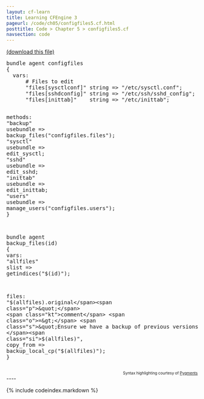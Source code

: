```yaml
---
layout: cf-learn
title: Learning CFEngine 3
pageurl: /code/ch05/configfiles5.cf.html
posttitle: Code > Chapter 5 > configfiles5.cf
navsection: code
---
```


[(download this file)](https://raw.github.com/zzamboni/cf-learn.info/master/src/ch05/configfiles5.cf)

<div class="highlight"><pre><span class="k">bundle</span> <span class="k">agent</span> <span class="nf">configfiles</span>
<span class="p">{</span>
  <span class="kd">vars</span><span class="p">:</span>  
      <span class="c"># Files to edit</span>
      <span class="p">&quot;</span><span class="nv">files[sysctlconf]</span><span class="p">&quot;</span> <span class="kt">string</span> <span class="o">=&gt;</span> <span class="s">&quot;/etc/sysctl.conf&quot;</span><span class="p">;</span>
      <span class="p">&quot;</span><span class="nv">files[sshdconfig]</span><span class="p">&quot;</span> <span class="kt">string</span> <span class="o">=&gt;</span> <span class="s">&quot;/etc/ssh/sshd_config&quot;</span><span class="p">;</span>
      <span class="p">&quot;</span><span class="nv">files[inittab]</span><span class="p">&quot;</span>    <span class="kt">string</span> <span class="o">=&gt;</span> <span class="s">&quot;/etc/inittab&quot;</span><span class="p">;</span>
      

  <span class="kd">methods</span><span class="p">:</span>
      <span class="p">&quot;</span><span class="nv">backup</span><span class="p">&quot;</span>  <span class="kt">usebundle</span> <span class="o">=&gt;</span> <span class="nf">backup_files</span><span class="p">(</span><span class="s">&quot;configfiles.files&quot;</span><span class="p">);</span>
      <span class="p">&quot;</span><span class="nv">sysctl</span><span class="p">&quot;</span>  <span class="kt">usebundle</span> <span class="o">=&gt;</span> <span class="nf">edit_sysctl</span><span class="p">;</span>
      <span class="p">&quot;</span><span class="nv">sshd</span><span class="p">&quot;</span>    <span class="kt">usebundle</span> <span class="o">=&gt;</span> <span class="nf">edit_sshd</span><span class="p">;</span>
      <span class="p">&quot;</span><span class="nv">inittab</span><span class="p">&quot;</span> <span class="kt">usebundle</span> <span class="o">=&gt;</span> <span class="nf">edit_inittab</span><span class="p">;</span>
      <span class="p">&quot;</span><span class="nv">users</span><span class="p">&quot;</span>   <span class="kt">usebundle</span> <span class="o">=&gt;</span> <span class="nf">manage_users</span><span class="p">(</span><span class="s">&quot;configfiles.users&quot;</span><span class="p">);</span>
<span class="p">}</span>

<span class="k">bundle</span> <span class="k">agent</span> <span class="nf">backup_files</span><span class="p">(</span><span class="nv">id</span><span class="p">)</span>
<span class="p">{</span>
  <span class="kd">vars</span><span class="p">:</span>
      <span class="p">&quot;</span><span class="nv">allfiles</span><span class="p">&quot;</span> <span class="kt">slist</span> <span class="o">=&gt;</span> <span class="nf">getindices</span><span class="p">(</span><span class="s">&quot;</span><span class="si">$(id)</span><span class="s">&quot;</span><span class="p">);</span>

  <span class="kd">files</span><span class="p">:</span>
      <span class="p">&quot;</span><span class="nv">$(allfiles).original</span><span class="p">&quot;</span>
        <span class="kt">comment</span> <span class="o">=&gt;</span> <span class="s">&quot;Ensure we have a backup of previous versions of </span><span class="si">$(allfiles)</span><span class="s">&quot;</span><span class="p">,</span>
        <span class="kr">copy_from</span> <span class="o">=&gt;</span> <span class="nf">backup_local_cp</span><span class="p">(</span><span class="s">&quot;</span><span class="si">$(allfiles)</span><span class="s">&quot;</span><span class="p">);</span>
<span class="p">}</span>
</pre></div>

<div align="right"><font size="-2">Syntax highlighting courtesy of <a href="http://blog.zzamboni.org/cfengine3-lexer-for-pygments">Pygments</a></font></div>
----

{% include codeindex.markdown %}
